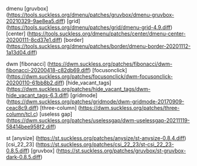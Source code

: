dmenu
[gruvbox] (https://tools.suckless.org/dmenu/patches/gruvbox/dmenu-gruvbox-20210329-9ae8ea5.diff)
[grid] (https://tools.suckless.org/dmenu/patches/grid/dmenu-grid-4.9.diff)
[center] (https://tools.suckless.org/dmenu/patches/center/dmenu-center-20200111-8cd37e1.diff)
[border] (https://tools.suckless.org/dmenu/patches/border/dmenu-border-20201112-1a13d04.diff)

dwm
[fibonacci] (https://dwm.suckless.org/patches/fibonacci/dwm-fibonacci-20200418-c82db69.diff)
[focusonclick] (https://dwm.suckless.org/patches/focusonclick/dwm-focusonclick-20200110-61bb8b2.diff)
[hide_vacant_tags] (https://dwm.suckless.org/patches/hide_vacant_tags/dwm-hide_vacant_tags-6.3.diff)
[gridmode] (https://dwm.suckless.org/patches/gridmode/dwm-gridmode-20170909-ceac8c9.diff)
[three-column] (https://dwm.suckless.org/patches/three-column/tcl.c)
[useless gap] (https://dwm.suckless.org/patches/uselessgap/dwm-uselessgap-20211119-58414bee958f2.diff)

st
[anysize] (https://st.suckless.org/patches/anysize/st-anysize-0.8.4.diff)
[csi_22_23] (https://st.suckless.org/patches/csi_22_23/st-csi_22_23-0.8.5.diff)
[gruvbox] (https://st.suckless.org/patches/gruvbox/st-gruvbox-dark-0.8.5.diff)

